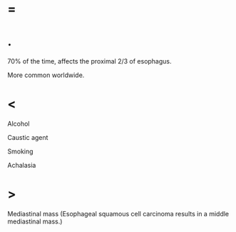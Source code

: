 # =

# .

70% of the time, affects the proximal 2/3 of esophagus.

More common worldwide.

# <

Alcohol

Caustic agent

Smoking

Achalasia

# >

Mediastinal mass (Esophageal squamous cell carcinoma results in a middle mediastinal mass.)
